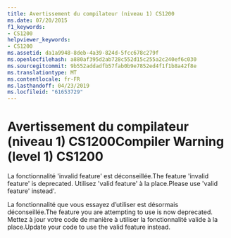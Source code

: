 ```yaml
---
title: Avertissement du compilateur (niveau 1) CS1200
ms.date: 07/20/2015
f1_keywords:
- CS1200
helpviewer_keywords:
- CS1200
ms.assetid: da1a9948-8deb-4a39-824d-5fcc678c279f
ms.openlocfilehash: a880af395d2ab728c552d15c255a2c240ef6c030
ms.sourcegitcommit: 9b552addadfb57fab0b9e7852ed4f1f1b8a42f8e
ms.translationtype: MT
ms.contentlocale: fr-FR
ms.lasthandoff: 04/23/2019
ms.locfileid: "61653729"
---
```

# <a name="compiler-warning-level-1-cs1200"></a><span data-ttu-id="09038-102">Avertissement du compilateur (niveau 1) CS1200</span><span class="sxs-lookup"><span data-stu-id="09038-102">Compiler Warning (level 1) CS1200</span></span>
<span data-ttu-id="09038-103">La fonctionnalité 'invalid feature' est déconseillée.</span><span class="sxs-lookup"><span data-stu-id="09038-103">The feature 'invalid feature' is deprecated.</span></span> <span data-ttu-id="09038-104">Utilisez 'valid feature' à la place.</span><span class="sxs-lookup"><span data-stu-id="09038-104">Please use 'valid feature' instead'.</span></span>  
  
 <span data-ttu-id="09038-105">La fonctionnalité que vous essayez d’utiliser est désormais déconseillée.</span><span class="sxs-lookup"><span data-stu-id="09038-105">The feature you are attempting to use is now deprecated.</span></span> <span data-ttu-id="09038-106">Mettez à jour votre code de manière à utiliser la fonctionnalité valide à la place.</span><span class="sxs-lookup"><span data-stu-id="09038-106">Update your code to use the valid feature instead.</span></span>
